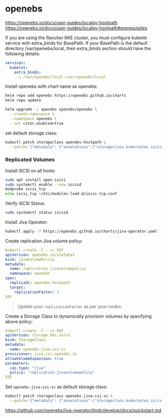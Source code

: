 # openebs

https://openebs.io/docs/user-guides/localpv-hostpath \
https://openebs.io/docs/user-guides/localpv-hostpath#prerequisites

If you are using the Rancher RKE cluster, you must configure kubelet service with extra_binds for BasePath. If your BasePath is the default directory /var/openebs/local, then extra_binds section should have the following details:
```yaml
services:
  kubelet:
    extra_binds:
      - /var/openebs/local:/var/openebs/local
```

Install openebs with chart name as openebs:
```bash
helm repo add openebs https://openebs.github.io/charts
helm repo update

helm upgrade -i openebs openebs/openebs \
  --create-namespace \
  --namespace openebs \
  --set cstor.enabled=true
```

set default storage class:
```bash
kubectl patch storageclass openebs-hostpath \
  --patch='{"metadata": {"annotations":{"storageclass.kubernetes.io/is-default-class":"true"}}}'
```

### Replicated Volumes

Install iSCSI on all hosts:
```bash
sudo apt install open-iscsi
sudo systemctl enable --now iscsid
modprobe iscsi_tcp
echo iscsi_tcp >/etc/modules-load.d/iscsi-tcp.conf
```

Verify iSCSI Status:
```bash
sudo systemctl status iscsid
```

Install Jiva Operator:
```bash
kubectl apply -f https://openebs.github.io/charts/jiva-operator.yaml
```

Create replication Jiva volume policy:
```yaml
kubectl create -f - << EOF
apiVersion: openebs.io/v1alpha1
kind: JivaVolumePolicy
metadata:
  name: replication-jivavolumepolicy
  namespace: openebs
spec:
  replicaSC: openebs-hostpath
  target:
    replicationFactor: 3
EOF
```
> Update your `replicationFactor` as per your nodes.

Create a Storage Class to dynamically provision volumes by specifying above policy:
```yaml
kubectl create -f - << EOF
apiVersion: storage.k8s.io/v1
kind: StorageClass
metadata:
  name: openebs-jiva-csi-sc
provisioner: jiva.csi.openebs.io
allowVolumeExpansion: true
parameters:
  cas-type: "jiva"
  policy: "replication-jivavolumepolicy"
EOF
```

Set `openebs-jiva-csi-sc` as default storage class:
```bash
kubectl patch storageclass openebs-jiva-csi-sc \
  --patch='{"metadata": {"annotations":{"storageclass.kubernetes.io/is-default-class":"true"}}}'
```

https://github.com/openebs/jiva-operator/blob/develop/docs/quickstart.md


